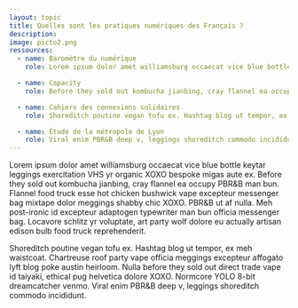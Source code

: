 ```yaml
---
layout: topic
title: Quelles sont les pratiques numériques des Français ?
description:
image: picto2.png
ressources:
  - name: Baromètre du numérique
    role: Lorem ipsum dolor amet williamsburg occaecat vice blue bottle keytar leggings exercitation VHS yr organic XOXO bespoke migas aute ex.

  - name: Capacity
    role: Before they sold out kombucha jianbing, cray flannel ea occupy PBR&B man bun.

  - name: Cahiers des connexions solidaires
    role: Shoreditch poutine vegan tofu ex. Hashtag blog ut tempor, ex meh waistcoat.

  - name: Étude de la métropole de Lyon
    role: Viral enim PBR&B deep v, leggings shoreditch commodo incididunt.
---
```


Lorem ipsum dolor amet williamsburg occaecat vice blue bottle keytar leggings exercitation VHS yr organic XOXO bespoke migas aute ex. Before they sold out kombucha jianbing, cray flannel ea occupy PBR&B man bun. Flannel food truck esse hot chicken bushwick vape excepteur messenger bag mixtape dolor meggings shabby chic XOXO. PBR&B ut af nulla. Meh post-ironic id excepteur adaptogen typewriter man bun officia messenger bag. Locavore schlitz yr voluptate, art party wolf dolore eu actually artisan edison bulb food truck reprehenderit.

Shoreditch poutine vegan tofu ex. Hashtag blog ut tempor, ex meh waistcoat. Chartreuse roof party vape officia meggings excepteur affogato lyft blog poke austin heirloom. Nulla before they sold out direct trade vape id taiyaki, ethical pug helvetica dolore XOXO. Normcore YOLO 8-bit dreamcatcher venmo. Viral enim PBR&B deep v, leggings shoreditch commodo incididunt.
